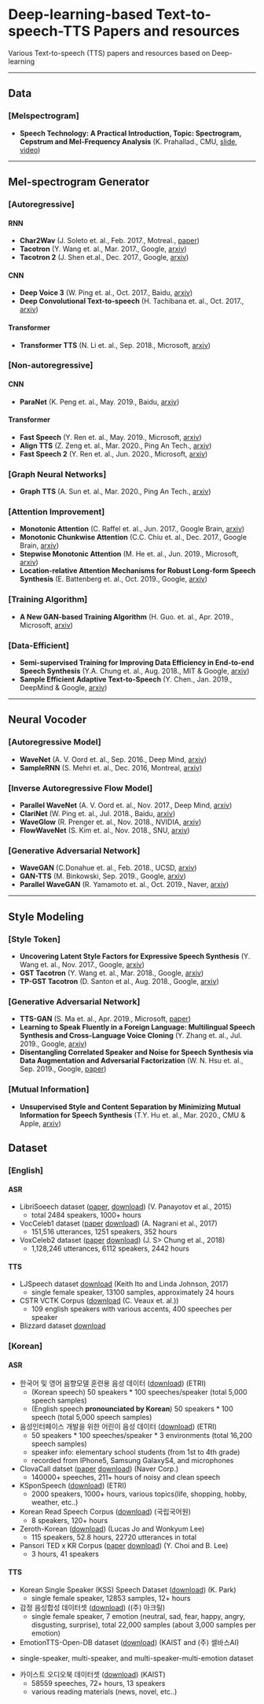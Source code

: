 # Deep-learning-based Text-to-speech-TTS Papers and resources 
Various Text-to-speech (TTS) papers and resources based on Deep-learning


----
## Data

### [Melspectrogram]
* **Speech Technology: A Practical Introduction, Topic: Spectrogram, Cepstrum and Mel-Frequency Analysis** (K. Prahallad., CMU, [slide](http://www.speech.cs.cmu.edu/15-492/slides/03_mfcc.pdf), [video](https://archive.org/details/SpectrogramCepstrumAndMel-frequency_636522))

----
## Mel-spectrogram Generator

### [Autoregressive]

#### **RNN**

* **Char2Wav** (J. Soleto et. al., Feb. 2017., Motreal., [paper](https://mila.quebec/wp-content/uploads/2017/02/end-end-speech.pdf))
* **Tacotron** (Y. Wang et. al., Mar. 2017., Google, [arxiv](https://arxiv.org/pdf/1703.10135.pdf))
* **Tacotron 2** (J. Shen et.al., Dec. 2017., Google, [arxiv](https://arxiv.org/pdf/1712.05884.pdf))



#### **CNN**
* **Deep Voice 3** (W. Ping et. al., Oct. 2017., Baidu, [arxiv](https://arxiv.org/pdf/1710.07654.pdf))
* **Deep Convolutional Text-to-speech** (H. Tachibana et. al., Oct. 2017., [arxiv](https://arxiv.org/pdf/1710.08969.pdf))



#### **Transformer**
* **Transformer TTS** (N. Li et. al., Sep. 2018., Microsoft, [arxiv](https://arxiv.org/pdf/1809.08895.pdf))


### [Non-autoregressive]
#### **CNN**
* **ParaNet** (K. Peng et. al., May. 2019., Baidu, [arxiv](https://arxiv.org/pdf/1905.08459.pdf))

#### **Transformer**
* **Fast Speech** (Y. Ren et. al., May. 2019., Microsoft, [arxiv](https://arxiv.org/pdf/1905.09263.pdf))
* **Align TTS** (Z. Zeng et. al., Mar. 2020., Ping An Tech., [arxiv](https://arxiv.org/pdf/2003.01950.pdf))
* **Fast Speech 2** (Y. Ren et. al., Jun. 2020., Microsoft, [arxiv](https://arxiv.org/pdf/2006.04558.pdf))

### [Graph Neural Networks]
* **Graph TTS** (A. Sun et. al., Mar. 2020., Ping An Tech., [arxiv](https://arxiv.org/pdf/2003.01924.pdf))


### [Attention Improvement]
* **Monotonic Attention** (C. Raffel et. al., Jun. 2017., Google Brain, [arxiv](https://arxiv.org/pdf/1704.00784.pdf))
* **Monotonic Chunkwise Attention** (C.C. Chiu et. al., Dec. 2017., Google Brain, [arxiv](https://arxiv.org/pdf/1712.05382.pdf))
* **Stepwise Monotonic Attention** (M. He et. al., Jun. 2019., Microsoft, [arxiv](https://arxiv.org/pdf/1906.00672.pdf)) 
* **Location-relative Attention Mechanisms for Robust Long-form Speech Synthesis** (E. Battenberg et. al., Oct. 2019., Google, [arxiv](https://arxiv.org/pdf/1910.10288.pdf)) 


### [Training Algorithm]
* **A New GAN-based Training Algorithm** (H. Guo. et. al., Apr. 2019., Microsoft, [arxiv](https://arxiv.org/pdf/1904.04775.pdf))


### [Data-Efficient]
* **Semi-supervised Training for Improving Data Efficiency in End-to-end Speech Synthesis** (Y.A. Chung et. al., Aug. 2018., MIT & Google, [arxiv](https://arxiv.org/pdf/1808.10128.pdf))
* **Sample Efficient Adaptive Text-to-Speech** (Y. Chen., Jan. 2019., DeepMind & Google, [arxiv](https://arxiv.org/pdf/1809.10460.pdf))


----
## Neural Vocoder
### [Autoregressive Model]

* **WaveNet** (A. V. Oord et. al., Sep. 2016., Deep Mind, [arxiv](https://arxiv.org/pdf/1609.03499.pdf))
* **SampleRNN** (S. Mehri et. al., Dec. 2016, Montreal, [arxiv](https://arxiv.org/pdf/1612.07837.pdf))

### [Inverse Autoregressive Flow Model]
* **Parallel WaveNet** (A. V. Oord et. al., Nov. 2017., Deep Mind, [arxiv](https://arxiv.org/pdf/1711.10433.pdf))
* **ClariNet** (W. Ping et. al., Jul. 2018., Baidu, [arxiv](https://arxiv.org/pdf/1807.07281.pdf))
* **WaveGlow** (R. Prenger et. al., Nov. 2018., NVIDIA, [arxiv](https://arxiv.org/pdf/1811.00002.pdf))
* **FlowWaveNet** (S. Kim et. al., Nov. 2018., SNU, [arxiv](https://arxiv.org/pdf/1811.02155.pdf))


### [Generative Adversarial Network]
* **WaveGAN** (C.Donahue et. al., Feb. 2018., UCSD, [arxiv](https://arxiv.org/pdf/1802.04208.pdf))
* **GAN-TTS** (M. Binkowski, Sep. 2019., Google, [arxiv](https://openreview.net/pdf?id=r1gfQgSFDr))
* **Parallel WaveGAN** (R. Yamamoto et. al., Oct. 2019., Naver, [arxiv](https://arxiv.org/pdf/1910.11480.pdf))
---

## Style Modeling
### [Style Token]
* **Uncovering Latent Style Factors for Expressive Speech Synthesis** (Y. Wang et. al., Nov. 2017., Google, [arxiv](https://arxiv.org/pdf/1711.00520.pdf))
* **GST Tacotron** (Y. Wang et. al., Mar. 2018., Google, [arxiv](https://arxiv.org/pdf/1803.09017.pdf))
* **TP-GST Tacotron** (D. Santon et al., Aug. 2018., Google, [arxiv](https://arxiv.org/pdf/1808.01410.pdf))


### [Generative Adversarial Network]
* **TTS-GAN** (S. Ma et. al., Apr. 2019., Microsoft, [paper](https://openreview.net/pdf?id=ByzcS3AcYX))
* **Learning to Speak Fluently in a Foreign Language: Multilingual Speech Synthesis and Cross-Language Voice Cloning** (Y. Zhang et. al., Jul. 2019., Google, [arxiv](https://arxiv.org/pdf/1907.04448.pdf)) 
* **Disentangling Correlated Speaker and Noise for Speech Synthesis via Data Augmentation and Adversarial Factorization** (W. N. Hsu et. al., Sep. 2019., Google, [paper](https://openreview.net/pdf?id=Bkg9ZeBB37))
### [Mutual Information]
* **Unsupervised Style and Content Separation by Minimizing Mutual Information for Speech Synthesis**  (T.Y. Hu et. al., Mar. 2020., CMU & Apple, [arxiv](https://arxiv.org/pdf/2003.06227.pdf))



## Dataset
### [English]

#### **ASR**
  * LibriSoeech dataset ([paper](http://www.danielpovey.com/files/2015_icassp_librispeech.pdf), [download](https://www.openslr.org/12)) (V. Panayotov et al., 2015)
    - total 2484 speakers, 1000+ hours
  * VocCeleb1 dataset ([paper](https://www.robots.ox.ac.uk/~vgg/publications/2017/Nagrani17/nagrani17.pdf) [download](https://www.robots.ox.ac.uk/~vgg/data/voxceleb/)) (A. Nagrani et al., 2017)
    - 151,516 utterances, 1251 speakers, 352 hours
  * VoxCeleb2 dataset ([paper](https://www.robots.ox.ac.uk/~vgg/publications/2018/Chung18a/chung18a.pdf) [download](https://www.robots.ox.ac.uk/~vgg/data/voxceleb/)) (J. S> Chung et al., 2018)
    - 1,128,246 utterances, 6112 speakers, 2442 hours

#### **TTS**
  * LJSpeech dataset [download](https://keithito.com/LJ-Speech-Dataset/) (Keith Ito and Linda Johnson, 2017)
    - single female speaker, 13100 samples, approximately 24 hours
  * CSTR VCTK Corpus ([download](http://www.udialogue.org/download/cstr-vctk-corpus.html) (C. Veaux et. al.))
    - 109 english speakers with various accents, 400 speeches per speaker
  * Blizzard dataset [download](https://www.cstr.ed.ac.uk/projects/blizzard/data.html)


### [Korean]
#### **ASR**
* 한국어 및 영어 음향모델 훈련용 음성 데이터 ([download](https://aiopen.etri.re.kr/service_dataset.php?category=voice)) (ETRI)
  - (Korean speech) 50 speakers * 100 speeches/speaker (total 5,000 speech samples) 
  - (English speech **pronounciated by Korean**) 50 speakers * 100 speech (total 5,000 speech samples)
* 음성인터페이스 개발을 위한 어린이 음성 데이터 ([download](https://aiopen.etri.re.kr/service_dataset.php?category=voice)) (ETRI)
  - 50 speakers * 100 speeches/speaker * 3 environments (total 16,200 speech samples)
  - speaker info: elementary school students (from 1st to 4th grade)
  - recorded from IPhone5, Samsung GalaxyS4, and microphones
* ClovaCall datset ([paper](https://arxiv.org/pdf/2004.09367.pdf) [download](https://github.com/clovaai/ClovaCall)) (Naver Corp.)
  - 140000+ speeches, 211+ hours of noisy and clean speech
* KSponSpeech ([download](https://aihub.or.kr/aidata/105/download)) (ETRI)
  - 2000 speakers, 1000+ hours, various topics(life, shopping, hobby, weather, etc..)
* Korean Read Speech Corpus ([download](https://github.com/homink/speech.ko)) (국립국어원)
  - 8 speakers, 120+ hours
* Zeroth-Korean ([download](http://www.openslr.org/40/)) (Lucas Jo and Wonkyum Lee)
  - 115 speakers, 52.8 hours, 22720 utterances in total
* Pansori TED x KR Corpus ([paper](https://arxiv.org/ftp/arxiv/papers/1812/1812.09798.pdf) [download](https://github.com/yc9701/pansori-tedxkr-corpus)) (Y. Choi and B. Lee) 
  - 3 hours, 41 speakers

#### **TTS**
* Korean Single Speaker (KSS) Speech Dataset ([download](https://www.kaggle.com/bryanpark/korean-single-speaker-speech-dataset)) (K. Park)
  - single female speaker, 12853 samples, 12+ hours
* 감정 음성합성 데이터셋 ([download](https://aihub.or.kr/keti_data_board/expression)) ((주) 아크릴)
  - single female speaker, 7 emotion (neutral, sad, fear, happy, angry, disgusting, surprise), total 22,000 samples (about 3,000 samples per emotion)
*  EmotionTTS-Open-DB dataset ([download](https://github.com/emotiontts/emotiontts_open_db/tree/master/Dataset/SpeechCorpus)) (KAIST and (주) 셀바스AI)
  - single-speaker, multi-speaker, and multi-speaker-multi-emotion dataset 
* 카이스트 오디오북 데이터셋 ([download](https://aihub.or.kr/open_data/21292)) (KAIST)
  - 58559 speeches, 72+ hours, 13 speakers
  - various reading materials (news, novel, etc..)
